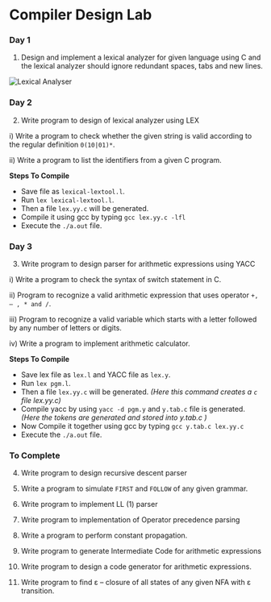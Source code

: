 Compiler Design Lab
===================

### Day 1
1. Design and implement a lexical analyzer for given language using C and the lexical analyzer should ignore redundant spaces, tabs and new lines.

![Lexical Analyser](https://raw.githubusercontent.com/beingfranklin/Compiler-Design-Lab/master/LexicalAnalyser.png)


### Day 2
2. Write program to design of lexical analyzer using LEX

i) Write a program to check whether the given string is valid according to the regular definition   `0(10|01)*`.

ii) Write a program to list the identifiers from a given C program.

**Steps To Compile**
* Save file as `lexical-lextool.l`.
* Run `lex lexical-lextool.l`.
* Then a file `lex.yy.c` will be generated.
* Compile it using gcc by typing `gcc lex.yy.c -lfl`
* Execute the `./a.out` file.


### Day 3

3. Write program to design parser for arithmetic expressions using YACC

i) Write a program to check the syntax of switch statement in C.

ii) Program to recognize a valid arithmetic expression that uses operator `+, – , * and /`.

iii) Program to recognize a valid variable which starts with a letter followed by any   number of letters or digits.

iv) Write a program to implement arithmetic calculator.


**Steps To Compile**

* Save lex file as `lex.l` and YACC file as `lex.y`.
* Run `lex pgm.l`.
* Then a file `lex.yy.c` will be generated. *(Here this command creates a `c` file lex.yy.c)*
* Compile yacc by using `yacc -d pgm.y` and `y.tab.c` file is generated. *(Here the tokens are generated and stored into y.tab.c )*
* Now Compile it together using gcc by typing `gcc y.tab.c lex.yy.c`
* Execute the `./a.out` file.

### To Complete

4. Write program to design recursive descent parser

5. Write a program to simulate `FIRST` and `FOLLOW` of any given grammar.

6. Write program to implement LL (1) parser

7. Write program to implementation of Operator precedence parsing 

8. Write a program to perform constant propagation.

9. Write program to generate Intermediate Code for arithmetic expressions

10. Write program to design a code generator for arithmetic expressions.

11. Write program to find ε – closure of all states of any given NFA with ε transition.
